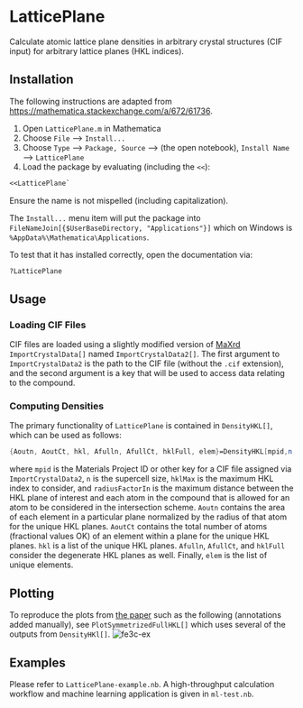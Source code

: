 # LatticePlane
Calculate atomic lattice plane densities in arbitrary crystal structures (CIF input) for arbitrary lattice planes (HKL indices).

## Installation
The following instructions are adapted from https://mathematica.stackexchange.com/a/672/61736.
1. Open `LatticePlane.m` in Mathematica
1. Choose `File` --> `Install...`
1. Choose `Type` --> `Package, Source` --> (the open notebook), `Install Name` --> `LatticePlane`
1. Load the package by evaluating (including the `<<`):
```mathematica
<<LatticePlane`
```

Ensure the name is not mispelled (including capitalization).

The `Install...` menu item will put the package into `FileNameJoin[{$UserBaseDirectory, "Applications"}]` which on Windows is `%AppData%\Mathematica\Applications`.

To test that it has installed correctly, open the documentation via:
```mathematica
?LatticePlane
```

## Usage
### Loading CIF Files
CIF files are loaded using a slightly modified version of [MaXrd](https://github.com/Stianpr20/MaXrd) `ImportCrystalData[]` named `ImportCrystalData2[]`. The first argument to `ImportCrystalData2` is the path to the CIF file (without the `.cif` extension), and the second argument is a key that will be used to access data relating to the compound.

### Computing Densities
The primary functionality of `LatticePlane` is contained in `DensityHKL[]`, which can be used as follows:
```mathematica
{Aoutn, AoutCt, hkl, Afulln, AfullCt, hklFull, elem}=DensityHKL[mpid,n,hklMax,radiusFactorIn];
```
where `mpid` is the Materials Project ID or other key for a CIF file assigned via `ImportCrystalData2`, `n` is the supercell size, `hklMax` is the maximum HKL index to consider, and `radiusFactorIn` is the maximum distance between the HKL plane of interest and each atom in the compound that is allowed for an atom to be considered in the intersection scheme. `Aoutn` contains the area of each element in a particular plane normalized by the radius of that atom for the unique HKL planes. `AoutCt` contains the total number of atoms (fractional values OK) of an element within a plane for the unique HKL planes. `hkl` is a list of the unique HKL planes. `Afulln`, `AfullCt`, and `hklFull` consider the degenerate HKL planes as well. Finally, `elem` is the list of unique elements.

## Plotting
To reproduce the plots from [the paper](https://doi.org/10.33774/chemrxiv-2021-l9rp7) such as the following (annotations added manually), see `PlotSymmetrizedFullHKL[]` which uses several of the outputs from `DensityHKl[]`.
![fe3c-ex](https://user-images.githubusercontent.com/45469701/147862349-365bc634-7db6-44fa-bc9e-2d1a9a0dd1dc.png)


## Examples
Please refer to `LatticePlane-example.nb`. A high-throughput calculation workflow and machine learning application is given in `ml-test.nb`.
